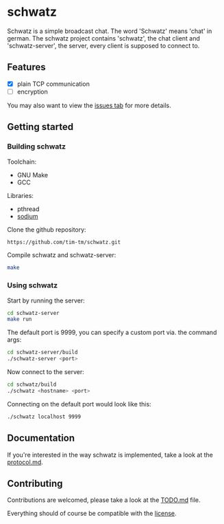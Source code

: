 # schwatz

Schwatz is a simple broadcast chat.
The word 'Schwatz' means 'chat' in german.
The schwatz project contains 'schwatz', the chat client and 'schwatz-server', the server, every client is supposed to connect to.

## Features

- [x] plain TCP communication
- [ ] encryption

You may also want to view the [issues tab](https://github.com/tim-tm/schwatz/issues) for more details.

## Getting started

### Building schwatz

Toolchain:
- GNU Make
- GCC

Libraries:
- pthread
- [sodium](https://doc.libsodium.org/)

Clone the github repository:
```sh
https://github.com/tim-tm/schwatz.git
```

Compile schwatz and schwatz-server:
```sh
make
```

### Using schwatz

Start by running the server:
```sh
cd schwatz-server
make run
```

The default port is 9999, you can specify a custom port via. the command args:
```sh
cd schwatz-server/build
./schwatz-server <port>
```

Now connect to the server:
```sh
cd schwatz/build
./schwatz <hostname> <port>
```

Connecting on the default port would look like this:
```sh
./schwatz localhost 9999
```

## Documentation

If you're interested in the way schwatz is implemented, take a look at the [protocol.md](https://github.com/tim-tm/schwatz/blob/main/docs/protocol.md).

## Contributing

Contributions are welcomed, please take a look at the [TODO.md](https://github.com/tim-tm/schwatz/blob/main/TODO.md) file.

Everything should of course be compatible with the [license](https://github.com/tim-tm/schwatz/blob/main/LICENSE).
